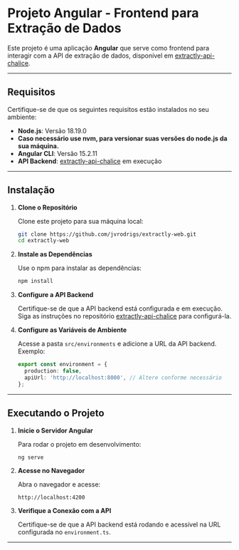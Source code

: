 # Projeto Angular - Frontend para Extração de Dados

Este projeto é uma aplicação **Angular** que serve como frontend para interagir com a API de extração de dados, disponível em [extractly-api-chalice](https://github.com/jvrodrigs/extractly-api-chalice).

---

## Requisitos

Certifique-se de que os seguintes requisitos estão instalados no seu ambiente:

- **Node.js**: Versão 18.19.0
- **Caso necessário use nvm, para versionar suas versões do node.js da sua máquina.**
- **Angular CLI**: Versão 15.2.11
- **API Backend**: [extractly-api-chalice](https://github.com/jvrodrigs/extractly-api-chalice) em execução

---

## Instalação

1. **Clone o Repositório**
   
   Clone este projeto para sua máquina local:
   ```bash
   git clone https://github.com/jvrodrigs/extractly-web.git
   cd extractly-web
   ```

2. **Instale as Dependências**

   Use o npm para instalar as dependências:
   ```bash
   npm install
   ```

3. **Configure a API Backend**

   Certifique-se de que a API backend está configurada e em execução. Siga as instruções no repositório [extractly-api-chalice](https://github.com/jvrodrigs/extractly-api-chalice) para configurá-la.

4. **Configure as Variáveis de Ambiente**

   Acesse a pasta `src/environments` e adicione a URL da API backend. Exemplo:
   ```typescript
   export const environment = {
     production: false,
     apiUrl: 'http://localhost:8000', // Altere conforme necessário
   };
   ```

---

## Executando o Projeto

1. **Inicie o Servidor Angular**
   
   Para rodar o projeto em desenvolvimento:
   ```bash
   ng serve
   ```

2. **Acesse no Navegador**
   
   Abra o navegador e acesse:
   ```
   http://localhost:4200
   ```

3. **Verifique a Conexão com a API**

   Certifique-se de que a API backend está rodando e acessível na URL configurada no `environment.ts`.

---

